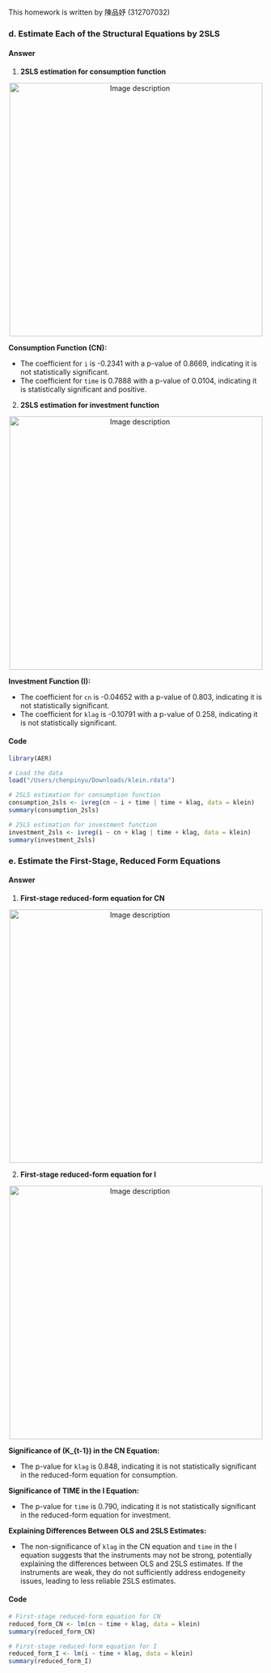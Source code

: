 ##
This homework is written by 陳品妤 (312707032)

### d. Estimate Each of the Structural Equations by 2SLS
#### Answer
1. **2SLS estimation for consumption function**
   
<div style="text-align: center;">
  <img src="https://github.com/HWTeng-Course/202402-Financial-Econometrics/assets/162009543/d77a25e8-a27a-46a7-b626-2c2f8f526d38" alt="Image description" width="500"/>
</div>

**Consumption Function (CN):**

- The coefficient for `i` is -0.2341 with a p-value of 0.8669, indicating it is not statistically significant.
- The coefficient for `time` is 0.7888 with a p-value of 0.0104, indicating it is statistically significant and positive.

2. **2SLS estimation for investment function**

<div style="text-align: center;">
  <img src="https://github.com/HWTeng-Course/202402-Financial-Econometrics/assets/162009543/81e4aae7-925d-427c-99b0-50481f101a28" alt="Image description" width="500"/>
</div>

**Investment Function (I):**

- The coefficient for `cn` is -0.04652 with a p-value of 0.803, indicating it is not statistically significant.
- The coefficient for `klag` is -0.10791 with a p-value of 0.258, indicating it is not statistically significant.

#### Code
```r
library(AER)

# Load the data
load("/Users/chenpinyu/Downloads/klein.rdata")

# 2SLS estimation for consumption function
consumption_2sls <- ivreg(cn ~ i + time | time + klag, data = klein)
summary(consumption_2sls)

# 2SLS estimation for investment function
investment_2sls <- ivreg(i ~ cn + klag | time + klag, data = klein)
summary(investment_2sls)
```

### e. Estimate the First-Stage, Reduced Form Equations

#### Answer

1. **First-stage reduced-form equation for CN**

<div style="text-align: center;">
  <img src="https://github.com/HWTeng-Course/202402-Financial-Econometrics/assets/162009543/39fbaa25-28e8-4836-8f35-2825de897a3f" alt="Image description" width="500"/>
</div>

2. **First-stage reduced-form equation for I**

<div style="text-align: center;">
  <img src="https://github.com/HWTeng-Course/202402-Financial-Econometrics/assets/162009543/3605e696-14fa-4267-b619-f159437f1cdd" alt="Image description" width="500"/>
</div>

**Significance of \(K_{t-1}\) in the CN Equation:**

- The p-value for `klag` is 0.848, indicating it is not statistically significant in the reduced-form equation for consumption.

**Significance of TIME in the I Equation:**

- The p-value for `time` is 0.790, indicating it is not statistically significant in the reduced-form equation for investment.

**Explaining Differences Between OLS and 2SLS Estimates:**

- The non-significance of `klag` in the CN equation and `time` in the I equation suggests that the instruments may not be strong, potentially explaining the differences between OLS and 2SLS estimates. If the instruments are weak, they do not sufficiently address endogeneity issues, leading to less reliable 2SLS estimates.

#### Code
```r
# First-stage reduced-form equation for CN
reduced_form_CN <- lm(cn ~ time + klag, data = klein)
summary(reduced_form_CN)

# First-stage reduced-form equation for I
reduced_form_I <- lm(i ~ time + klag, data = klein)
summary(reduced_form_I)

